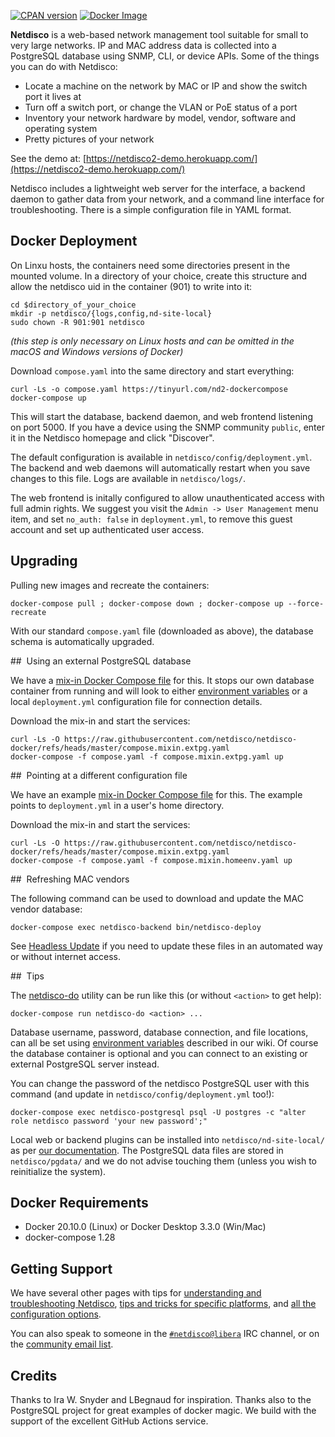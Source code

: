 [![CPAN version](https://badge.fury.io/pl/App-Netdisco.svg)](https://metacpan.org/pod/App::Netdisco)
[![Docker Image](https://img.shields.io/badge/docker%20images-ready-blue.svg)](https://store.docker.com/community/images/netdisco/netdisco)

**Netdisco** is a web-based network management tool suitable for small to very large networks. IP and MAC address data is collected into a PostgreSQL database using SNMP, CLI, or device APIs. Some of the things you can do with Netdisco:

* Locate a machine on the network by MAC or IP and show the switch port it lives at
* Turn off a switch port, or change the VLAN or PoE status of a port
* Inventory your network hardware by model, vendor, software and operating system
* Pretty pictures of your network

See the demo at: [https://netdisco2-demo.herokuapp.com/](https://netdisco2-demo.herokuapp.com/)

Netdisco includes a lightweight web server for the interface, a backend daemon to gather data from your network, and a command line interface for troubleshooting. There is a simple configuration file in YAML format. 

##  Docker Deployment

On Linxu hosts, the containers need some directories present in the mounted volume. In a directory of your choice, create this structure and allow the netdisco uid in the container (901) to write into it:

    cd $directory_of_your_choice
    mkdir -p netdisco/{logs,config,nd-site-local} 
    sudo chown -R 901:901 netdisco

*(this step is only necessary on Linux hosts and can be omitted in the macOS and Windows versions of Docker)*

Download `compose.yaml` into the same directory and start everything:

    curl -Ls -o compose.yaml https://tinyurl.com/nd2-dockercompose
    docker-compose up

This will start the database, backend daemon, and web frontend listening on port 5000. If you have a device using the SNMP community `public`, enter it in the Netdisco homepage and click "Discover".

The default configuration is available in `netdisco/config/deployment.yml`. The backend and web daemons will automatically restart when you save changes to this file. Logs are available in `netdisco/logs/`.

The web frontend is initally configured to allow unauthenticated access with full admin rights. We suggest you visit the `Admin -> User Management` menu item, and set `no_auth: false` in `deployment.yml`, to remove this guest account and set up authenticated user access.

##  Upgrading

Pulling new images and recreate the containers:

    docker-compose pull ; docker-compose down ; docker-compose up --force-recreate

With our standard `compose.yaml` file (downloaded as above), the database schema is automatically upgraded.

##  Using an external PostgreSQL database

We have a [mix-in Docker Compose file](https://raw.githubusercontent.com/netdisco/netdisco-docker/refs/heads/master/compose.mixin.extpg.yaml) for this. It stops our own database container from running and will look to either [environment variables](https://github.com/netdisco/netdisco/wiki/Environment-Variables) or a local `deployment.yml` configuration file for connection details.

Download the mix-in and start the services:

    curl -Ls -O https://raw.githubusercontent.com/netdisco/netdisco-docker/refs/heads/master/compose.mixin.extpg.yaml
    docker-compose -f compose.yaml -f compose.mixin.extpg.yaml up

##  Pointing at a different configuration file

We have an example [mix-in Docker Compose file](https://raw.githubusercontent.com/netdisco/netdisco-docker/refs/heads/master/compose.mixin.homeenv.yaml) for this. The example points to `deployment.yml` in a user's home directory.

Download the mix-in and start the services:

    curl -Ls -O https://raw.githubusercontent.com/netdisco/netdisco-docker/refs/heads/master/compose.mixin.extpg.yaml
    docker-compose -f compose.yaml -f compose.mixin.homeenv.yaml up

##  Refreshing MAC vendors

The following command can be used to download and update the MAC vendor database:

    docker-compose exec netdisco-backend bin/netdisco-deploy

See [Headless Update](https://github.com/netdisco/netdisco/wiki/Headless-Update) if you need to update these files in an automated way or without internet access.

##  Tips

The [netdisco-do](https://metacpan.org/dist/App-Netdisco/view/bin/netdisco-do) utility can be run like this (or without `<action>` to get help):

    docker-compose run netdisco-do <action> ...

Database username, password, database connection, and file locations, can all be set using [environment variables](https://github.com/netdisco/netdisco/wiki/Environment-Variables) described in our wiki. Of course the database container is optional and you can connect to an existing or external PostgreSQL server instead.

You can change the password of the netdisco PostgreSQL user with this command (and update in `netdisco/config/deployment.yml` too!):

    docker-compose exec netdisco-postgresql psql -U postgres -c "alter role netdisco password 'your new password';"

Local web or backend plugins can be installed into `netdisco/nd-site-local/` as per [our documentation](https://github.com/netdisco/netdisco/wiki). The PostgreSQL data files are stored in `netdisco/pgdata/` and we do not advise touching them (unless you wish to reinitialize the system).

##  Docker Requirements

 * Docker 20.10.0 (Linux) or Docker Desktop 3.3.0 (Win/Mac) 
 * docker-compose 1.28

## Getting Support

We have several other pages with tips for [understanding and troubleshooting Netdisco](https://github.com/netdisco/netdisco/wiki/Troubleshooting), [tips and tricks for specific platforms](https://github.com/netdisco/netdisco/wiki/Vendor-Tips), and [all the configuration options](https://github.com/netdisco/netdisco/wiki/Configuration).

You can also speak to someone in the [`#netdisco@libera`](https://kiwiirc.com/nextclient/irc.libera.chat/netdisco) IRC channel, or on the [community email list](https://lists.sourceforge.net/lists/listinfo/netdisco-users).

## Credits

Thanks to Ira W. Snyder and LBegnaud for inspiration. Thanks also to the PostgreSQL project for great examples of docker magic. We build with the support of the excellent GitHub Actions service. 
